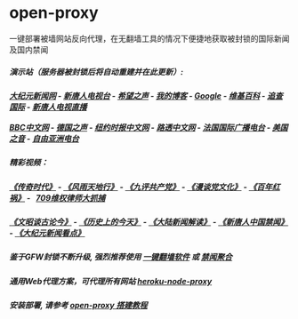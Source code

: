 # open-proxy
一键部署被墙网站反向代理，在无翻墙工具的情况下便捷地获取被封锁的国际新闻及国内禁闻

#####  演示站（服务器被封锁后将自动重建并在此更新）:
#####  [大纪元新闻网](http://45.32.132.207:9999/10080/) - [新唐人电视台](http://45.32.132.207:9999/8000/) - [希望之声](http://167.179.84.9:8200) - [我的博客](http://45.32.132.207:9999/10000/) - [Google](http://45.32.132.207:9999/8888/search?q=425事件) - [维基百科](http://45.32.132.207:9999/8100/wiki/喬高-麥塔斯調查報告) - [追查国际](http://45.32.132.207:9999/10010/) - [新唐人电视直播](http://45.32.132.207:9999/)<br/> <br/> [BBC中文网](http://45.32.132.207:9999/9100/zhongwen/simp) - [德国之声](http://45.32.132.207:9999/9200/zh/在线报导/s-9058?&zhongwen=simp) - [纽约时报中文网](http://45.32.132.207:9999/9400/) - [路透中文网](http://45.32.132.207:9999/9500/) - [法国国际广播电台](http://45.32.132.207:9999/9600/) - [美国之音](http://45.32.132.207:9999/9700/)  - [自由亚洲电台](http://45.32.132.207:9999/9800/) 

##### 精彩视频： 
#####  [《传奇时代》](http://45.32.132.207:9999/10000/videos/legend/) - [《风雨天地行》](http://45.32.132.207:9999/10000/videos/fytdx/) - [《九评共产党》](http://45.32.132.207:9999/10000/videos/jiuping/) - [《漫谈党文化》](http://45.32.132.207:9999/10000/videos/mtdwh/) - [《百年红祸》](http://45.32.132.207:9999/10000/videos/bnhh/) - &nbsp; [709维权律师大抓捕](http://45.32.132.207:9999/10000/videos/709/) 
#####  [《文昭谈古论今》](https://github.com/gfw-breaker/wenzhao/blob/master/README.md?a01) - [《历史上的今天》](https://github.com/gfw-breaker/today-in-history/blob/master/README.md) - [《大陆新闻解读》](https://github.com/gfw-breaker/ntdtv-comedy/blob/master/README.md?a01) - [《新唐人中国禁闻》](https://github.com/gfw-breaker/ntdtv-news/blob/master/README.md?a01) - [《大纪元新闻看点》](https://github.com/gfw-breaker/news-insight/blob/master/README.md?a01) 

##### 鉴于GFW封锁不断升级, 强烈推荐使用 [一键翻墙软件](https://github.com/gfw-breaker/nogfw/blob/master/README.md) 或 [禁闻聚合](https://github.com/gfw-breaker/banned-news/blob/master/README.md)

##### 通用Web代理方案，可代理所有网站 [heroku-node-proxy](https://github.com/gfw-breaker/heroku-node-proxy#--end--) 

##### 安装部署, 请参考 [open-proxy 搭建教程](https://github.com/gfw-breaker/open-proxy/wiki#open-proxy-%E6%90%AD%E5%BB%BA%E6%95%99%E7%A8%8B)

